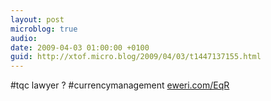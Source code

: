```yaml
---
layout: post
microblog: true
audio: 
date: 2009-04-03 01:00:00 +0100
guid: http://xtof.micro.blog/2009/04/03/t1447137155.html
---
```

#tqc lawyer ? #currencymanagement  [eweri.com/EqR](http://eweri.com/EqR)
